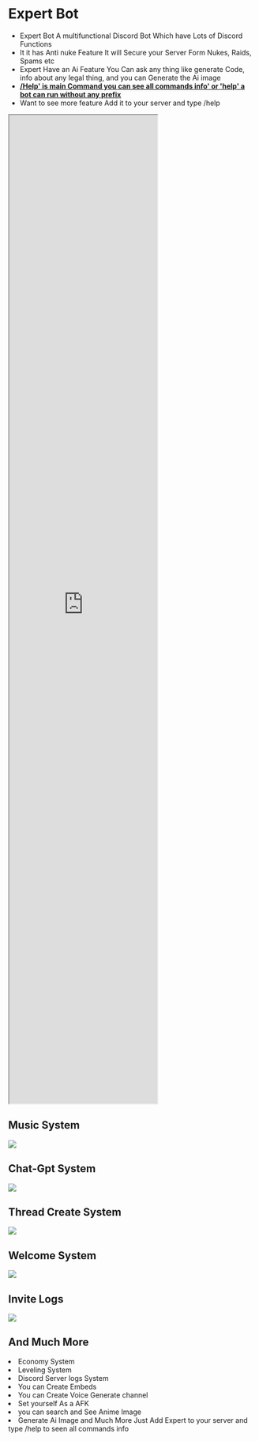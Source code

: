 <h1>Expert Bot</h1>
<ul>
<li><span>Expert Bot</span> A multifunctional Discord Bot Which have Lots of Discord Functions</li>
<li>It it has Anti nuke Feature It will Secure your Server Form Nukes, Raids, Spams etc</li>
<li>Expert Have an Ai Feature You Can ask any thing like generate Code, info about any legal thing, and you can Generate the Ai image</span></li>
<li><b><u>/Help'<span> is main Command you can see all commands info</span>' or '<span>help</span>' a bot can run without any prefix </u></b></li>
<li>Want to see more feature Add it to your server and type /help</li>
</ul>
<iframe height="2000" src="https://panel.expertbot.online/commands/"></iframe>
<h2>Music System</h2>
<img src="https://media.discordapp.net/attachments/1157782708446056550/1158396869098098818/image.png?ex=651c18a7&is=651ac727&hm=c1fe288d71855a1e9a9943f43679327cf0cb54cfee4c229b60ff1346b11d4922&=">
<h2>Chat-Gpt  System</h2>
<img src="https://media.discordapp.net/attachments/1151589548195840121/1158397718134280312/image.png?ex=651c1971&is=651ac7f1&hm=588020e1e6b68b312ba2840525676c9fcce2fa945c496f8ae1fe62c0948844c9&=">
<h2>Thread Create  System</h2>
<img src="https://media.discordapp.net/attachments/1133102654982209716/1158398599470780476/image.png?ex=651c1a44&is=651ac8c4&hm=5ee1a3b12e424a0bc2fe33e5ee9d6574da491acea956e84eed01d84d59ebedd7&=">
<h2>Welcome System</h2>
<img src="https://media.discordapp.net/attachments/1133102654982209716/1158399229820149820/image.png?ex=651c1ada&is=651ac95a&hm=7e3a6d6d2d183d9a6822964ae3759932ca391e2912968345989b6e39fe57a78b&=">
<h2>Invite Logs</h2>
<img src="https://media.discordapp.net/attachments/1133102654982209716/1158399860819636314/image.png?ex=651c1b70&is=651ac9f0&hm=b5362a9a2d834deaf5e12978a1df2f266d0665c911a1e149491fa87d04f3a0a9&=">
<h2>And Much More </h2>
<li>Economy System</span></li>
<li>Leveling System</span></li>
<li>Discord Server logs System</span></li>
<li>You can Create Embeds</span></li>
<li>You can Create Voice Generate channel</span></li>
<li>Set yourself As a AFK</span></li>
<li>you can search and See Anime Image</span></li>
<li>Generate Ai Image and Much More Just Add Expert to your server and type /help to seen all commands info</span></li>
